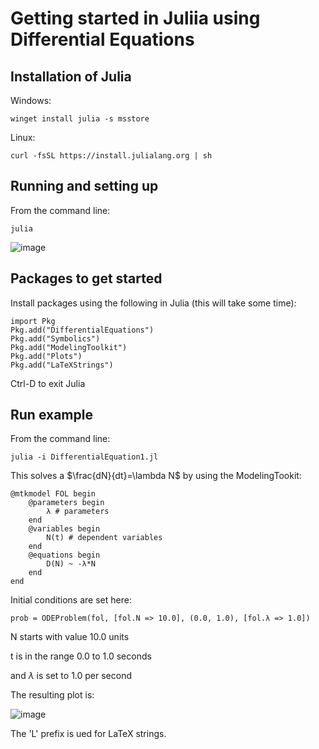 # Getting started in Juliia using Differential Equations

## Installation of Julia
Windows:
```
winget install julia -s msstore
```
Linux: 
```
curl -fsSL https://install.julialang.org | sh
```

## Running and setting up
From the command line:
```
julia
```
![image](https://github.com/gopalchand/julia-differential-equations/assets/45721890/3ff159b7-c0a9-49da-99aa-8ea18ff29151)

## Packages to get started

Install packages using the following in Julia (this will take some time):
```
import Pkg
Pkg.add("DifferentialEquations")
Pkg.add("Symbolics")
Pkg.add("ModelingToolkit")
Pkg.add("Plots")
Pkg.add("LaTeXStrings")
```

Ctrl-D to exit Julia

## Run example
From the command line:
```
julia -i DifferentialEquation1.jl
```

This solves a $\frac{dN}{dt}=\lambda N$ by using the ModelingTookit:

```
@mtkmodel FOL begin
    @parameters begin
        λ # parameters
    end
    @variables begin
        N(t) # dependent variables
    end
    @equations begin
        D(N) ~ -λ*N
    end
end
```

Initial conditions are set here:

```
prob = ODEProblem(fol, [fol.N => 10.0], (0.0, 1.0), [fol.λ => 1.0])
```

N starts with value 10.0 units

t is in the range 0.0 to 1.0 seconds

and ${\lambda}$ is set to 1.0 per second

The resulting plot is:

![image](https://github.com/gopalchand/julia-differential-equations/assets/45721890/bb5fd6ca-6e16-43c8-8f82-9dfec79cc330)

The 'L' prefix is ued for LaTeX strings.
